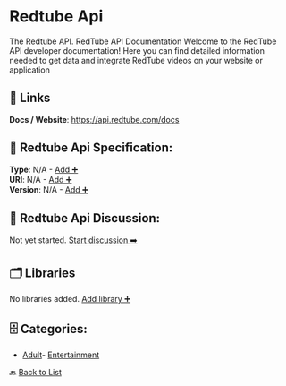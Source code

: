# Redtube Api

The Redtube API.  RedTube API Documentation Welcome to the RedTube API developer documentation! Here you can find detailed information needed to get data and integrate RedTube videos on your website or application

##  🔗 Links
**Docs / Website**: https://api.redtube.com/docs

## 🧬 Redtube Api Specification:
**Type**: N/A - [Add ➕](https://github.com/apis-list/apis-list/edit/main/apis.yaml#L16580)  
**URI**: N/A - [Add ➕](https://github.com/apis-list/apis-list/edit/main/apis.yaml#L16580)  
**Version**: N/A - [Add ➕](https://github.com/apis-list/apis-list/edit/main/apis.yaml#L16580)

## 💬 Redtube Api Discussion:
Not yet started. [Start discussion ➡️](https://github.com/apis-list/apis-list/discussions/new)

## 🗂️ Libraries

No libraries added. [Add library ➕](https://github.com/apis-list/apis-list/edit/main/apis.yaml#L16580)    


## 🗄️ Categories:
- [Adult](https://github.com/apis-list/apis-list#adult-)- [Entertainment](https://github.com/apis-list/apis-list#entertainment-)

🔙  [Back to List](https://github.com/apis-list/apis-list)
